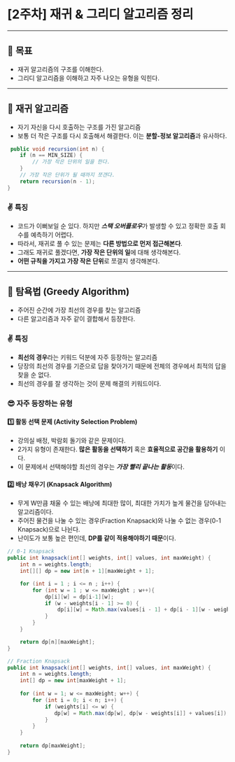 # [2주차] 재귀 & 그리디 알고리즘 정리
***
## 🎯 목표
* 재귀 알고리즘의 구조를 이해한다.
* 그리디 알고리즘을 이해하고 자주 나오는 유형을 익힌다. 
---
## 🔄️ 재귀 알고리즘
- 자기 자신을 다시 호출하는 구조를 가진 알고리즘
- 보통 더 작은 구조를 다시 호출해서 해결한다. 이는 **분할-정보 알고리즘**과 유사하다.
```java
 public void recursion(int n) {
    if (n == MIN_SIZE) {
        // 가장 작은 단위의 일을 한다.
    }
    // 가장 작은 단위가 될 때까지 쪼갠다.
    return recursion(n - 1);
}
```
### ✌ 특징
- 코드가 이뻐보일 순 있다. 하지만 ***스택 오버플로우***가 발생할 수 있고 정확한 호출 회수를 예측하기 어렵다.
- 따라서, 재귀로 풀 수 있는 문제는 **다른 방법으로 먼저 접근해본다**.
- 그래도 재귀로 풀겠다면, **가장 작은 단위의 일**에 대해 생각해본다.
- **어떤 규칙을 가지고 가장 작은 단위**로 쪼갤지 생각해본다. 
---
## 👻 탐욕법 (Greedy Algorithm)
- 주어진 순간에 가장 최선의 경우를 찾는 알고리즘
- 다른 알고리즘과 자주 같이 결합해서 등장한다.

### ✌ 특징
- **최선의 경우**라는 키워드 덕분에 자주 등장하는 알고리즘
- 당장의 최선의 경우를 기준으로 답을 찾아가기 때문에 전체의 경우에서 최적의 답을 찾을 순 없다.
- 최선의 경우를 잘 생각하는 것이 문제 해결의 키워드이다.

### 😎 자주 등장하는 유형
#### 1️⃣ 활동 선택 문제 (Activity Selection Problem)
- 강의실 배정, 박람회 돌기와 같은 문제이다.
- 2가지 유형이 존재한다. **많은 활동을 선택하기** 혹은 **효율적으로 공간을 활용하기** 이다.
- 이 문제에서 선택해야할 최선의 경우는 ***가장 빨리 끝나는 활동***이다.
#### 2️⃣ 배낭 채우기 (Knapsack Algorithm)
- 무게 W만큼 채울 수 있는 배낭에 최대한 많이, 최대한 가치가 높게 물건을 담아내는 알고리즘이다.
- 주어진 물건을 나눌 수 있는 경우(Fraction Knapsack)와 나눌 수 없는 경우(0-1 Knapsack)으로 나뉜다.
- 난이도가 보통 높은 편인데, **DP를 같이 적용해야하기 때문**이다.
```java
// 0-1 Knapsack
public int knapsack(int[] weights, int[] values, int maxWeight) {
    int n = weights.length;
    int[][] dp = new int[n + 1][maxWeight + 1];

    for (int i = 1 ; i <= n ; i++) {
        for (int w = 1 ; w <= maxWeight ; w++){
            dp[i][w] = dp[i-1][w];
            if (w - weights[i - 1] >= 0) {
                dp[i][w] = Math.max(values[i - 1] + dp[i - 1][w - weights[i - 1]], dp[i - 1][w]);
            }
        }
    }

    return dp[n][maxWeight];
}
```

```java
// Fraction Knapsack
public int knapsack(int[] weights, int[] values, int maxWeight) {
    int n = weights.length;
    int[] dp = new int[maxWeight + 1];
    
    for (int w = 1; w <= maxWeight; w++) {
        for (int i = 0; i < n; i++) {
            if (weights[i] <= w) {
               dp[w] = Math.max(dp[w], dp[w - weights[i]] + values[i]);
            }
        }
    }
    
    return dp[maxWeight];
}
```

